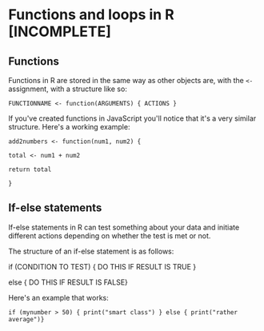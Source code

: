 # Functions and loops in R [INCOMPLETE]

## Functions

Functions in R are stored in the same way as other objects are, with the `<-` assignment, with a structure like so:

`FUNCTIONNAME <- function(ARGUMENTS) { ACTIONS }`

If you've created functions in JavaScript you'll notice that it's a very similar structure. Here's a working example:

`add2numbers <- function(num1, num2) {`

`total <- num1 + num2 `

`return total`

`} `

## If-else statements

If-else statements in R can test something about your data and initiate different actions depending on whether the test is met or not.

The structure of an if-else statement is as follows:

if (CONDITION TO TEST) { DO THIS IF RESULT IS TRUE } 

else { DO THIS IF RESULT IS FALSE}

Here's an example that works:

`if (mynumber > 50) { print("smart class") } else { print("rather average")}`

